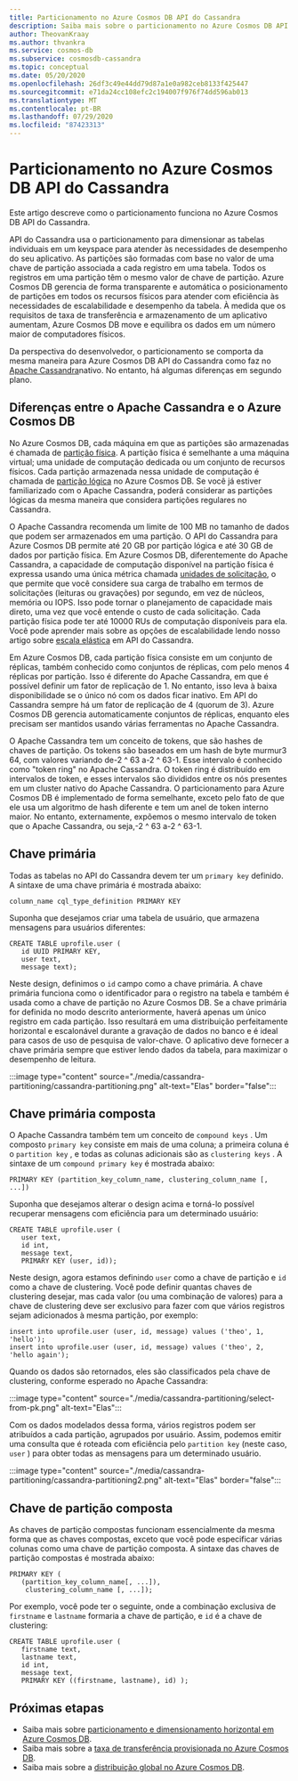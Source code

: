 ```yaml
---
title: Particionamento no Azure Cosmos DB API do Cassandra
description: Saiba mais sobre o particionamento no Azure Cosmos DB API do Cassandra
author: TheovanKraay
ms.author: thvankra
ms.service: cosmos-db
ms.subservice: cosmosdb-cassandra
ms.topic: conceptual
ms.date: 05/20/2020
ms.openlocfilehash: 26df3c49e44dd79d87a1e0a982ceb8133f425447
ms.sourcegitcommit: e71da24cc108efc2c194007f976f74dd596ab013
ms.translationtype: MT
ms.contentlocale: pt-BR
ms.lasthandoff: 07/29/2020
ms.locfileid: "87423313"
---
```

# <a name="partitioning-in-azure-cosmos-db-cassandra-api"></a>Particionamento no Azure Cosmos DB API do Cassandra

Este artigo descreve como o particionamento funciona no Azure Cosmos DB API do Cassandra. 

API do Cassandra usa o particionamento para dimensionar as tabelas individuais em um keyspace para atender às necessidades de desempenho do seu aplicativo. As partições são formadas com base no valor de uma chave de partição associada a cada registro em uma tabela. Todos os registros em uma partição têm o mesmo valor de chave de partição. Azure Cosmos DB gerencia de forma transparente e automática o posicionamento de partições em todos os recursos físicos para atender com eficiência às necessidades de escalabilidade e desempenho da tabela. À medida que os requisitos de taxa de transferência e armazenamento de um aplicativo aumentam, Azure Cosmos DB move e equilibra os dados em um número maior de computadores físicos.

Da perspectiva do desenvolvedor, o particionamento se comporta da mesma maneira para Azure Cosmos DB API do Cassandra como faz no [Apache Cassandra](https://cassandra.apache.org/)nativo. No entanto, há algumas diferenças em segundo plano. 


## <a name="differences-between-apache-cassandra-and-azure-cosmos-db"></a>Diferenças entre o Apache Cassandra e o Azure Cosmos DB

No Azure Cosmos DB, cada máquina em que as partições são armazenadas é chamada de [partição física](partition-data.md#physical-partitions). A partição física é semelhante a uma máquina virtual; uma unidade de computação dedicada ou um conjunto de recursos físicos. Cada partição armazenada nessa unidade de computação é chamada de [partição lógica](partition-data.md#logical-partitions) no Azure Cosmos DB. Se você já estiver familiarizado com o Apache Cassandra, poderá considerar as partições lógicas da mesma maneira que considera partições regulares no Cassandra. 

O Apache Cassandra recomenda um limite de 100 MB no tamanho de dados que podem ser armazenados em uma partição. O API do Cassandra para Azure Cosmos DB permite até 20 GB por partição lógica e até 30 GB de dados por partição física. Em Azure Cosmos DB, diferentemente do Apache Cassandra, a capacidade de computação disponível na partição física é expressa usando uma única métrica chamada [unidades de solicitação](request-units.md), o que permite que você considere sua carga de trabalho em termos de solicitações (leituras ou gravações) por segundo, em vez de núcleos, memória ou IOPS. Isso pode tornar o planejamento de capacidade mais direto, uma vez que você entende o custo de cada solicitação. Cada partição física pode ter até 10000 RUs de computação disponíveis para ela. Você pode aprender mais sobre as opções de escalabilidade lendo nosso artigo sobre [escala elástica](manage-scale-cassandra.md) em API do Cassandra. 

Em Azure Cosmos DB, cada partição física consiste em um conjunto de réplicas, também conhecido como conjuntos de réplicas, com pelo menos 4 réplicas por partição. Isso é diferente do Apache Cassandra, em que é possível definir um fator de replicação de 1. No entanto, isso leva à baixa disponibilidade se o único nó com os dados ficar inativo. Em API do Cassandra sempre há um fator de replicação de 4 (quorum de 3). Azure Cosmos DB gerencia automaticamente conjuntos de réplicas, enquanto eles precisam ser mantidos usando várias ferramentas no Apache Cassandra. 

O Apache Cassandra tem um conceito de tokens, que são hashes de chaves de partição. Os tokens são baseados em um hash de byte murmur3 64, com valores variando de-2 ^ 63 a-2 ^ 63-1. Esse intervalo é conhecido como "token ring" no Apache Cassandra. O token ring é distribuído em intervalos de token, e esses intervalos são divididos entre os nós presentes em um cluster nativo do Apache Cassandra. O particionamento para Azure Cosmos DB é implementado de forma semelhante, exceto pelo fato de que ele usa um algoritmo de hash diferente e tem um anel de token interno maior. No entanto, externamente, expõemos o mesmo intervalo de token que o Apache Cassandra, ou seja,-2 ^ 63 a-2 ^ 63-1.


## <a name="primary-key"></a>Chave primária

Todas as tabelas no API do Cassandra devem ter um `primary key` definido. A sintaxe de uma chave primária é mostrada abaixo:

```shell
column_name cql_type_definition PRIMARY KEY
```

Suponha que desejamos criar uma tabela de usuário, que armazena mensagens para usuários diferentes:

```shell
CREATE TABLE uprofile.user ( 
   id UUID PRIMARY KEY, 
   user text,  
   message text);
```

Neste design, definimos o `id` campo como a chave primária. A chave primária funciona como o identificador para o registro na tabela e também é usada como a chave de partição no Azure Cosmos DB. Se a chave primária for definida no modo descrito anteriormente, haverá apenas um único registro em cada partição. Isso resultará em uma distribuição perfeitamente horizontal e escalonável durante a gravação de dados no banco e é ideal para casos de uso de pesquisa de valor-chave. O aplicativo deve fornecer a chave primária sempre que estiver lendo dados da tabela, para maximizar o desempenho de leitura. 

:::image type="content" source="./media/cassandra-partitioning/cassandra-partitioning.png" alt-text="Elas" border="false":::


## <a name="compound-primary-key"></a>Chave primária composta

O Apache Cassandra também tem um conceito de `compound keys` . Um composto `primary key` consiste em mais de uma coluna; a primeira coluna é o `partition key` , e todas as colunas adicionais são as `clustering keys` . A sintaxe de um `compound primary key` é mostrada abaixo:

```shell
PRIMARY KEY (partition_key_column_name, clustering_column_name [, ...])
```

Suponha que desejamos alterar o design acima e torná-lo possível recuperar mensagens com eficiência para um determinado usuário:

```shell
CREATE TABLE uprofile.user (
   user text,  
   id int, 
   message text, 
   PRIMARY KEY (user, id));
```

Neste design, agora estamos definindo `user` como a chave de partição e `id` como a chave de clustering. Você pode definir quantas chaves de clustering desejar, mas cada valor (ou uma combinação de valores) para a chave de clustering deve ser exclusivo para fazer com que vários registros sejam adicionados à mesma partição, por exemplo:

```shell
insert into uprofile.user (user, id, message) values ('theo', 1, 'hello');
insert into uprofile.user (user, id, message) values ('theo', 2, 'hello again');
```

Quando os dados são retornados, eles são classificados pela chave de clustering, conforme esperado no Apache Cassandra:

:::image type="content" source="./media/cassandra-partitioning/select-from-pk.png" alt-text="Elas":::

Com os dados modelados dessa forma, vários registros podem ser atribuídos a cada partição, agrupados por usuário. Assim, podemos emitir uma consulta que é roteada com eficiência pelo `partition key` (neste caso, `user` ) para obter todas as mensagens para um determinado usuário. 

:::image type="content" source="./media/cassandra-partitioning/cassandra-partitioning2.png" alt-text="Elas" border="false":::


## <a name="composite-partition-key"></a>Chave de partição composta

As chaves de partição compostas funcionam essencialmente da mesma forma que as chaves compostas, exceto que você pode especificar várias colunas como uma chave de partição composta. A sintaxe das chaves de partição compostas é mostrada abaixo:

```shell
PRIMARY KEY (
   (partition_key_column_name[, ...]), 
    clustering_column_name [, ...]);
```
Por exemplo, você pode ter o seguinte, onde a combinação exclusiva de `firstname` e `lastname` formaria a chave de partição, e `id` é a chave de clustering:

```shell
CREATE TABLE uprofile.user ( 
   firstname text, 
   lastname text,
   id int,  
   message text, 
   PRIMARY KEY ((firstname, lastname), id) );
```

## <a name="next-steps"></a>Próximas etapas

* Saiba mais sobre [particionamento e dimensionamento horizontal em Azure Cosmos DB](partition-data.md).
* Saiba mais sobre a [taxa de transferência provisionada no Azure Cosmos DB](request-units.md).
* Saiba mais sobre a [distribuição global no Azure Cosmos DB](distribute-data-globally.md).
